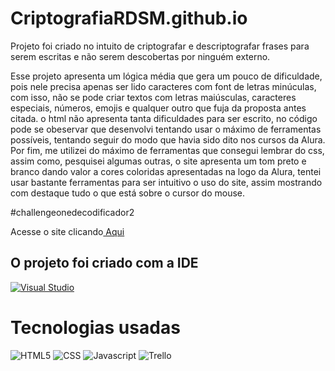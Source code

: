 # CriptografiaRDSM.github.io

<p>Projeto foi criado no intuito de criptografar e descriptografar frases para serem escritas e não serem descobertas por ninguém externo.</p>

<p>Esse projeto apresenta um lógica média que gera um pouco de dificuldade, pois nele precisa apenas ser lido caracteres com font de letras minúculas, com isso, não se pode
criar textos com letras maiúsculas, caracteres especiais, números, emojis e qualquer outro que fuja da proposta antes citada. o html não apresenta tanta dificuldades
para ser escrito, no código pode se obeservar que desenvolvi tentando usar o máximo de ferramentas possíveis, tentando seguir do modo que havia sido dito nos cursos da
Alura. Por fim, me utilizei do máximo de ferramentas que consegui lembrar do css, assim como, pesquisei algumas outras, o site apresenta um tom preto e branco
dando valor a cores coloridas apresentadas na logo da Alura, tentei usar bastante ferramentas para ser intuitivo o uso do site, assim mostrando com destaque tudo
o que está sobre o cursor do mouse. </p>

#challengeonedecodificador2

<p>Acesse o site clicando<a href="https://raismel.github.io/Criptografia.github.io/"> Aqui</a></p>

## O projeto foi criado com a IDE

[![Visual Studio](https://img.shields.io/badge/Visual_Studio_Code-0078D4?style=for-the-badge&logo=visual%20studio%20code&logoColor=white)](https://code.visualstudio.com/)


# Tecnologias usadas #

![HTML5](https://img.shields.io/badge/HTML-239120?style=for-the-badge&logo=html5&logoColor=white)
![CSS](https://img.shields.io/badge/CSS-239120?&style=for-the-badge&logo=css3&logoColor=white)
![Javascript](https://img.shields.io/badge/JavaScript-F7DF1E?style=for-the-badge&logo=javascript&logoColor=black)
![Trello](https://img.shields.io/badge/Trello-0052CC?style=for-the-badge&logo=trello&logoColor=white)
